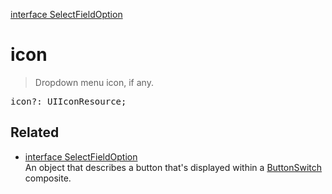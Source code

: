 [interface SelectFieldOption](SelectFieldOption.md)

# icon

> Dropdown menu icon, if any.

<pre class="docgen_signature">icon?: UIIconResource;</pre>

## Related

- [<!--{ref:interface}-->interface SelectFieldOption](SelectFieldOption.md) \
    An object that describes a button that's displayed within a [ButtonSwitch](ButtonSwitch.md) composite.
